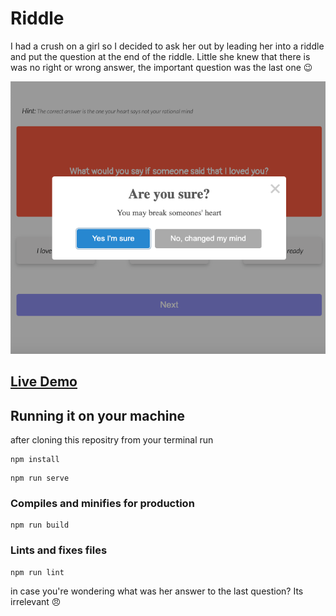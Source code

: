 # Riddle
I had a crush on a girl so I decided to ask her out by leading her into a riddle and put the question at the end of the riddle. Little she knew that there is was no right or wrong answer, the important question was the last one 😉

![riddle screenshot](/riddle-app-screenshot.jpg)

## [Live Demo](https://aliakbarsu.github.io/AliakbarSu.github.io.riddle/)

## Running it on your machine
after cloning this repositry from your terminal run
```
npm install
```
```
npm run serve
```

### Compiles and minifies for production
```
npm run build
```

### Lints and fixes files
```
npm run lint
```

in case you're wondering what was her answer to the last question? Its irrelevant 😠

